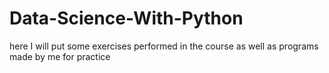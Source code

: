 # Data-Science-With-Python
here I will put some exercises performed in the course as well as programs made by me for practice

